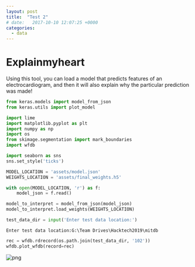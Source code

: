 ```yaml
---
layout: post
title:  "Test 2"
# date:   2017-10-10 12:07:25 +0000
categories:
  - data
---
```


# Explainmyheart
Using this tool, you can load a model that predicts features of an electrocardiogram, and then it will also explain why the particular prediction was made!


```python
from keras.models import model_from_json
from keras.utils import plot_model

import lime
import matplotlib.pyplot as plt
import numpy as np
import os
from skimage.segmentation import mark_boundaries
import wfdb

import seaborn as sns
sns.set_style('ticks')
```


```python
MODEL_LOCATION = 'assets/model.json'
WEIGHTS_LOCATION = 'assets/final_weights.h5'

with open(MODEL_LOCATION, 'r') as f:
    model_json = f.read()

model_to_interpret = model_from_json(model_json)
model_to_interpret.load_weights(WEIGHTS_LOCATION)
```


```python
test_data_dir = input('Enter test data location:')
```

    Enter test data location:G:\Team Drives\Hacktech2019\mitdb
    


```python
rec = wfdb.rdrecord(os.path.join(test_data_dir, '102'))
wfdb.plot_wfdb(record=rec)
```


![png](/assets/images/output_4_0.png)

